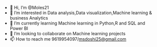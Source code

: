 - 👋 Hi, I’m @Moles21
- 👀 I’m interested in Data analysis,Data visualization,Machine learning & business Analytics
- 🌱 I’m currently learning Machine learning in Python,R and SQL and Power BI
- 💞️ I’m looking to collaborate on Machine learning projects
- 📫 How to reach me 9619954097/msdoshi25@gmail.com

<!---
Moles21/Moles21 is a ✨ special ✨ repository because its `README.md` (this file) appears on your GitHub profile.
You can click the Preview link to take a look at your changes.
--->
